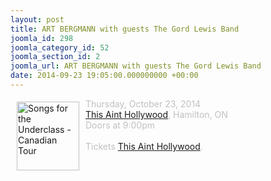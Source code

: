 ```yaml
---
layout: post
title: ART BERGMANN with guests The Gord Lewis Band
joomla_id: 298
joomla_category_id: 52
joomla_section_id: 2
joomla_url: ART BERGMANN with guests The Gord Lewis Band
date: 2014-09-23 19:05:00.000000000 +00:00
---
```

<img src="images/stories/front_page/songs_for_the_underclass_canadian_tour.jpg" style="float: left; width: 100px; height: 110px; margin: 5px 10px" height="110" width="100" title="Songs for the Underclass - Canadian Tour" alt="Songs for the Underclass - Canadian Tour" /><span style="color: #c0c0c0">
Thursday, October 23, 2014</span><br />
<span style="color: #c0c0c0"><a href="http://www.thisainthollywood.ca/cms/index.php?option=com_ohanah&amp;view=event&amp;id=1522&amp;Itemid=" target="_blank">This Aint Hollywood</a>, Hamilton, ON<br />
Doors at 9:00pm<br />
<br />
Tickets </span><span style="color: #c0c0c0"><a href="http://www.thisainthollywood.ca/cms/index.php?option=com_ohanah&amp;view=registration&amp;ohanah_event_id=1522&amp;Itemid=" target="_blank">This Aint Hollywood</a>.
</span>
<br />
